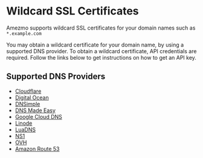 # Wildcard SSL Certificates

Amezmo supports wildcard SSL certificates for your domain names
such as `*.example.com`

You may obtain a wildcard certificate
for your domain name, by using a supported DNS provider.
To obtain a wildcard certificate, API credentials are required. Follow the links below
to get instructions on how to get an API key.

## Supported DNS Providers
- [Cloudflare](https://support.cloudflare.com/hc/en-us/articles/200167836-Managing-API-Tokens-and-Keys)
- [Digital Ocean](https://www.digitalocean.com/docs/api/create-personal-access-token)
- [DNSimple](https://support.dnsimple.com/articles/api-access-token)
- [DNS Made Easy](https://dnsmadeeasy.com/technology/rest-api)
- [Google Cloud DNS](https://cloud.google.com/docs/authentication/api-keys#creating_an_api_key)
- [Linode](https://www.linode.com/docs/platform/api/api-key/#generating)
- [LuaDNS](https://www.luadns.com)
- [NS1](https://ns1.com)
- [OVH](https://api.ovh.com)
- [Amazon Route 53](https://docs.aws.amazon.com/route53/index.html)
